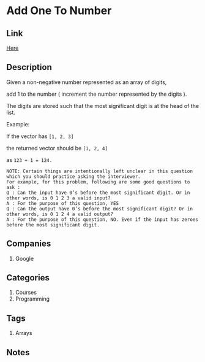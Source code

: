 # Add One To Number

## Link

[Here](https://www.interviewbit.com/problems/add-one-to-number/)

## Description

Given a non-negative number represented as an array of digits,

add 1 to the number ( increment the number represented by the digits ).

The digits are stored such that the most significant digit is at the head of the list.

Example:

If the vector has `[1, 2, 3]`

the returned vector should be `[1, 2, 4]`

as `123 + 1 = 124.`

```text
NOTE: Certain things are intentionally left unclear in this question which you should practice asking the interviewer.
For example, for this problem, following are some good questions to ask :
Q : Can the input have 0’s before the most significant digit. Or in other words, is 0 1 2 3 a valid input?
A : For the purpose of this question, YES
Q : Can the output have 0’s before the most significant digit? Or in other words, is 0 1 2 4 a valid output?
A : For the purpose of this question, NO. Even if the input has zeroes before the most significant digit.
```

## Companies

1. Google

## Categories

1. Courses
1. Programming

## Tags

1. Arrays

## Notes